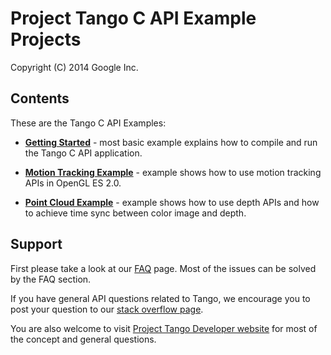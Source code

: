 Project Tango C API Example Projects
===========================================
Copyright (C) 2014 Google Inc.

<h2>Contents</h2>

These are the Tango C API Examples:
* [**Getting Started**](https://github.com/ProjectTango/C-APIExample/wiki/Getting-Started:-hello-tango-jni-example) - most basic example explains how to compile and run the Tango C API application.

* [**Motion Tracking Example**](https://github.com/ProjectTango/C-APIExample/wiki/Creating-a-Motion-Tracking-Application) - example shows how to use motion tracking APIs in OpenGL ES 2.0.

* [**Point Cloud Example**](https://github.com/ProjectTango/C-APIExample/wiki/Depth:-Point-Cloud-Viewer) - example shows how to use depth APIs and how to achieve time sync between color image and depth.

<h2>Support</h2>

First please take a look at our [FAQ](http://stackoverflow.com/questions/tagged/google-project-tango?sort=faq&amp;pagesize=50) page. Most of the issues can be solved by the FAQ section.

If you have general API questions related to Tango, we encourage you to post your question to our [stack overflow page](http://stackoverflow.com/questions/tagged/google-project-tango).

You are also welcome to visit [Project Tango Developer website](https://developers.google.com/project-tango/) for most of the concept and general questions.
